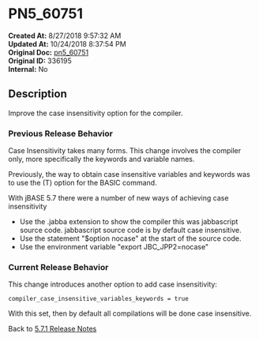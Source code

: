 # PN5_60751

**Created At:** 8/27/2018 9:57:32 AM  
**Updated At:** 10/24/2018 8:37:54 PM  
**Original Doc:** [pn5_60751](https://docs.jbase.com/48420-5-7-1-release-notes/pn5_60751)  
**Original ID:** 336195  
**Internal:** No  

## Description

Improve the case insensitivity option for the compiler.

### Previous Release Behavior

Case Insensitivity takes many forms. This change involves the compiler only, more specifically the keywords and variable names.

Previously, the way to obtain case insensitive variables and keywords was to use the (T) option for the BASIC command.

With jBASE 5.7 there were a number of new ways of achieving case insensitivity

- Use the .jabba extension to show the compiler this was jabbascript source code. jabbascript source code is by default case insensitive.
- Use the statement "$option nocase" at the start of the source code.
- Use the environment variable "export JBC\_JPP2=nocase"

### Current Release Behavior

This change introduces another option to add case insensitivity:

```
compiler_case_insensitive_variables_keywords = true
```

With this set, then by default all compilations will be done case insensitive.

Back to [5.7.1 Release Notes](./../README.md)
